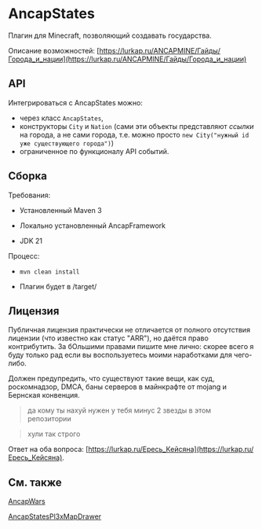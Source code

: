 # AncapStates

Плагин для Minecraft, позволяющий создавать государства.

Описание возможностей: [https://lurkap.ru/ANCAPMINE/Гайды/Города_и_нации](https://lurkap.ru/ANCAPMINE/Гайды/Города_и_нации)

## API

Интегрироваться с AncapStates можно:
- через класс `AncapStates`,
- конструкторы `City` и `Nation` (сами эти объекты представляют *ссылки* на города, а не сами города, т.е. можно просто `new City("нужный id уже существующего города")`)
- ограниченное по функционалу API событий.

## Сборка

Требования:

- Установленный Maven 3

- Локально установленный AncapFramework

- JDK 21

Процесс:

- `mvn clean install`

- Плагин будет в /target/ 

## Лицензия

Публичная лицензия практически не отличается от полного отсутствия лицензии (что известно как статус "ARR"), но даётся право контрибутить. За бОльшими правами пишите мне лично: скорее всего я буду только рад если вы воспользуетесь моими наработками для чего-либо.

Должен предупредить, что существуют такие вещи, как суд, роскомнадзор, DMCA, баны серверов в майнкрафте от mojang и Бернская конвенция. 

>да кому ты нахуй нужен у тебя минус 2 звезды в этом репозитории

>хули так строго

Ответ на оба вопроса: [https://lurkap.ru/Ересь_Кейсяна](https://lurkap.ru/Ересь_Кейсяна).

## См. также

[AncapWars](https://github.com/PukPukov/AncapWars)

[AncapStatesPl3xMapDrawer](https://github.com/PukPukov/AncapStatesPl3xMapDrawer)